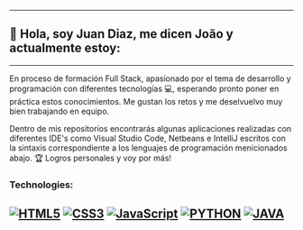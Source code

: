 <!--
**Joaokld3/Joaokld3** is a ✨ _special_ ✨ repository because its `README.md` (this file) appears on your GitHub profile.

Here are some ideas to get you started:

- 🔭 I’m currently working on ...
- 🌱 I’m currently learning ...
- 👯 I’m looking to collaborate on ...
- 🤔 I’m looking for help with ...
- 💬 Ask me about ...
- 📫 How to reach me: ...
- 😄 Pronouns: ...
- ⚡ Fun fact: ...
-->
---
<h2>👋 Hola, soy Juan Diaz, me dicen João y actualmente estoy:</h2>

---
En proceso de formación Full Stack, apasionado por el tema de desarrollo y programación con diferentes tecnologías 💻, esperando pronto poner en práctica estos conocimientos. Me gustan los retos y me deselvuelvo muy bien trabajando en equipo.

Dentro de mis repositorios encontrarás algunas aplicaciones realizadas con diferentes IDE's como Visual Studio Code, Netbeans e IntelliJ escritos con la sintaxis correspondiente a los lenguajes de programación menicionados abajo. 🏆 Logros personales y voy por más!


<h3>Technologies:</h3>

[![HTML5](https://img.shields.io/badge/HTML5-E34F26?style=for-the-badge&logo=html5&logoColor=red&labelColor=101010)]()
[![CSS3](https://img.shields.io/badge/CSS3-1572B6?style=for-the-badge&logo=css3&logoColor=blue&labelColor=101010)]()
[![JavaScript](https://img.shields.io/badge/JavaScript-F7DF1E?style=for-the-badge&logo=javascript&logoColor=yellow&labelColor=101010)]()
[![PYTHON](https://img.shields.io/badge/Python-3776AB?style=for-the-badge&logo=python&logoColor=white&labelColor=101010)]()
[![JAVA](https://img.shields.io/badge/Java-ED8B00?style=for-the-badge&logo=java&logoColor=white)]()
---
